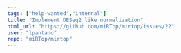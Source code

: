 ```yaml
---
tags: ["help-wanted","internal"]
title: "Implement DESeq2 like normalization"
html_url: "https://github.com/miRTop/mirtop/issues/22"
user: "lpantano"
repo: "miRTop/mirtop"
---
```


